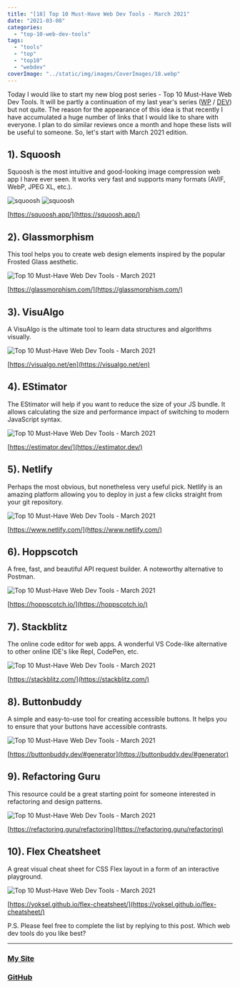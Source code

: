 ```yaml
---
title: "[18] Top 10 Must-Have Web Dev Tools - March 2021"
date: "2021-03-08"
categories:
  - "top-10-web-dev-tools"
tags:
  - "tools"
  - "top"
  - "top10"
  - "webdev"
coverImage: "../static/img/images/CoverImages/18.webp"
---
```


Today I would like to start my new blog post series - Top 10 Must-Have Web Dev Tools. It will be partly a continuation of my last year's series ([WP](https://www.create-react-app.com/tags/top) / [DEV](https://dev.to/villivald/series/9717)) but not quite. The reason for the appearance of this idea is that recently I have accumulated a huge number of links that I would like to share with everyone. I plan to do similar reviews once a month and hope these lists will be useful to someone. So, let's start with March 2021 edition.

## 1). Squoosh

Squoosh is the most intuitive and good-looking image compression web app I have ever seen. It works very fast and supports many formats (AVIF, WebP, JPEG XL, etc.).

![squoosh](https://reverent-carson-67c52e.netlify.app/static/img/images/18/Screenshot-2021-03-07-at-21.44.16.png)
![squoosh](https://reverent-carson-67c52e.netlify.app/static/img/images/18/Screenshot-2021-03-07-at-21.44.58.png)

[https://squoosh.app/](https://squoosh.app/)

## 2). Glassmorphism

This tool helps you to create web design elements inspired by the popular Frosted Glass aesthetic.

![Top 10 Must-Have Web Dev Tools - March 2021](https://reverent-carson-67c52e.netlify.app/static/img/images/18/Screenshot-2021-03-07-at-21.45.32.png)

[https://glassmorphism.com/](https://glassmorphism.com/)

## 3). VisuAlgo

A VisuAlgo is the ultimate tool to learn data structures and algorithms visually.

![Top 10 Must-Have Web Dev Tools - March 2021](https://reverent-carson-67c52e.netlify.app/static/img/images/18/Screenshot-2021-03-07-at-21.46.34.png)

[https://visualgo.net/en](https://visualgo.net/en)

## 4). EStimator

The EStimator will help if you want to reduce the size of your JS bundle. It allows calculating the size and performance impact of switching to modern JavaScript syntax.

![Top 10 Must-Have Web Dev Tools - March 2021](https://reverent-carson-67c52e.netlify.app/static/img/images/18/Screenshot-2021-03-07-at-21.56.31.png)

[https://estimator.dev/](https://estimator.dev/)

## 5). Netlify

Perhaps the most obvious, but nonetheless very useful pick. Netlify is an amazing platform allowing you to deploy in just a few clicks straight from your git repository.

![Top 10 Must-Have Web Dev Tools - March 2021](https://reverent-carson-67c52e.netlify.app/static/img/images/18/Screenshot-2021-03-07-at-21.57.15.png)

[https://www.netlify.com/](https://www.netlify.com/)

## 6). Hoppscotch

A free, fast, and beautiful API request builder. A noteworthy alternative to Postman.

![Top 10 Must-Have Web Dev Tools - March 2021](https://reverent-carson-67c52e.netlify.app/static/img/images/18/Screenshot-2021-03-07-at-21.57.29.png)

[https://hoppscotch.io/](https://hoppscotch.io/)

## 7). Stackblitz

The online code editor for web apps. A wonderful VS Code-like alternative to other online IDE's like Repl, CodePen, etc.

![Top 10 Must-Have Web Dev Tools - March 2021](https://reverent-carson-67c52e.netlify.app/static/img/images/18/Screenshot-2021-03-07-at-22.54.31.png)

[https://stackblitz.com/](https://stackblitz.com/)

## 8). Buttonbuddy

A simple and easy-to-use tool for creating accessible buttons. It helps you to ensure that your buttons have accessible contrasts.

![Top 10 Must-Have Web Dev Tools - March 2021](https://reverent-carson-67c52e.netlify.app/static/img/images/18/Screenshot-2021-03-07-at-22.55.19.png)

[https://buttonbuddy.dev/#generator](https://buttonbuddy.dev/#generator)

## 9). Refactoring Guru

This resource could be a great starting point for someone interested in refactoring and design patterns.

![Top 10 Must-Have Web Dev Tools - March 2021](https://reverent-carson-67c52e.netlify.app/static/img/images/18/Screenshot-2021-03-07-at-22.53.48.png)

[https://refactoring.guru/refactoring](https://refactoring.guru/refactoring)

## 10). Flex Cheatsheet

A great visual cheat sheet for CSS Flex layout in a form of an interactive playground.

![Top 10 Must-Have Web Dev Tools - March 2021](https://reverent-carson-67c52e.netlify.app/static/img/images/18/Screenshot-2021-03-08-at-13.54.25.png)

[https://yoksel.github.io/flex-cheatsheet/](https://yoksel.github.io/flex-cheatsheet/)

P.S. Please feel free to complete the list by replying to this post. Which web dev tools do you like best?

---

### [My Site](https://villivald.com/)

### [GitHub](https://github.com/villivald)
